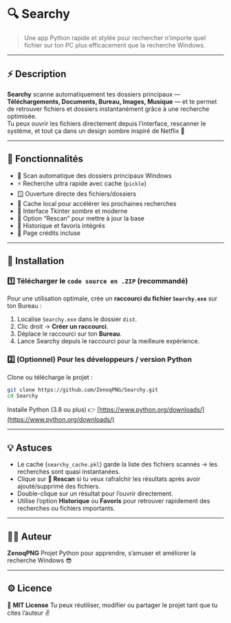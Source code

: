 # 🔍 Searchy  

> Une app Python rapide et stylée pour rechercher n’importe quel fichier sur ton PC plus efficacement que la recherche Windows.  

---

## ⚡️ Description
**Searchy** scanne automatiquement tes dossiers principaux — **Téléchargements, Documents, Bureau, Images, Musique** — et te permet de retrouver fichiers et dossiers instantanément grâce à une recherche optimisée.  
Tu peux ouvrir les fichiers directement depuis l’interface, rescanner le système, et tout ça dans un design sombre inspiré de Netflix 🔴  

---

## 🧠 Fonctionnalités
- 📁 Scan automatique des dossiers principaux Windows  
- ⚡ Recherche ultra rapide avec cache (`pickle`)  
- 🪟 Ouverture directe des fichiers/dossiers  
- 💾 Cache local pour accélérer les prochaines recherches  
- 🎨 Interface Tkinter sombre et moderne  
- 🔄 Option “Rescan” pour mettre à jour la base  
- 📝 Historique et favoris intégrés  
- 🎁 Page crédits incluse  

---

## 🧩 Installation

### 1️⃣ Télécharger le `code source en .ZIP` (recommandé)
Pour une utilisation optimale, crée un **raccourci du fichier `Searchy.exe`** sur ton Bureau :

1. Localise `Searchy.exe` dans le dossier `dist`.  
2. Clic droit → **Créer un raccourci**.  
3. Déplace le raccourci sur ton **Bureau**.  
4. Lance Searchy depuis le raccourci pour la meilleure expérience.

### 2️⃣ (Optionnel) Pour les développeurs / version Python
Clone ou télécharge le projet :
```bash
git clone https://github.com/ZenoqPNG/Searchy.git
cd Searchy
````

Installe Python (3.8 ou plus) 👉 [https://www.python.org/downloads/](https://www.python.org/downloads/)

---

## 💡 Astuces

* Le cache (`searchy_cache.pkl`) garde la liste des fichiers scannés → les recherches sont quasi instantanées.
* Clique sur **🔄 Rescan** si tu veux rafraîchir les résultats après avoir ajouté/supprimé des fichiers.
* Double-clique sur un résultat pour l’ouvrir directement.
* Utilise l’option **Historique** ou **Favoris** pour retrouver rapidement des recherches ou fichiers importants.

---

## 👨‍💻 Auteur

**ZenoqPNG**
Projet Python pour apprendre, s’amuser et améliorer la recherche Windows 😎

---

## ⚙️ Licence

📝 **MIT License**
Tu peux réutiliser, modifier ou partager le projet tant que tu cites l’auteur ✌️

```
